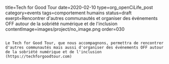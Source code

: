 title=Tech for Good Tour
date=2020-02-10
type=org_openCiLife_post
category=events
tags=comportement humains
status=draft
exerpt=Rencontrer d'autres communautés et organiser des événements OFF autour de la sobriété numérique et de l'inclusion
contentImage=images/project/no_image.png
order=030
~~~~~~

Le Tech for Good Tour, que nous accompagnons, permettra de rencontrer d'autres communautés mais aussi d'organiser des événements OFF autour de la sobriété numérique et de l'inclusion (https://techforgoodtour.com)